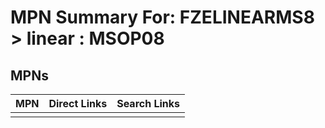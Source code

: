 



# MPN Summary For: FZELINEARMS8 > linear : MSOP08

## MPNs
  

|MPN|Direct Links|Search Links|
| :--- | :--- | :--- |
||||
